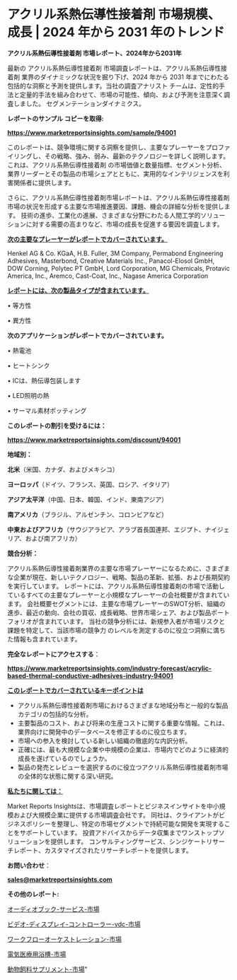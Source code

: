 # アクリル系熱伝導性接着剤 市場規模、成長 | 2024 年から 2031 年のトレンド

<strong>アクリル系熱伝導性接着剤 市場レポート、2024年から2031年</strong>

最新の アクリル系熱伝導性接着剤 市場調査レポートは、アクリル系熱伝導性接着剤 業界のダイナミックな状況を掘り下げ、2024 年から 2031 年までにわたる包括的な洞察と予測を提供します。当社の調査アナリスト チームは、定性的手法と定量的手法を組み合わせて、市場の可能性、傾向、および予測を注意深く調査しました。 セグメンテーションダイナミクス。



<strong>レポートのサンプル コピーを取得:</strong> <a href=https://www.marketreportsinsights.com/sample/94001>

<strong><u>https://www.marketreportsinsights.com/sample/94001</u></strong></a>

このレポートは、競争環境に関する洞察を提供し、主要なプレーヤーをプロファイリングし、その戦略、強み、弱み、最新のテクノロジーを詳しく説明します。 これは、アクリル系熱伝導性接着剤 の市場価値と数量指標、セグメント分析、業界リーダーとその製品の市場シェアとともに、実用的なインテリジェンスを利害関係者に提供します。

さらに、アクリル系熱伝導性接着剤市場レポートは、アクリル系熱伝導性接着剤市場の状況を形成する主要な市場推進要因、課題、機会の詳細な分析を提供します。 技術の進歩、工業化の進展、さまざまな分野にわたる人間工学的ソリューションに対する需要の高まりなど、市場の成長を促進する要因を調査します。



<strong><u>次の主要なプレーヤーがレポートでカバーされています。</u></strong>

Henkel AG & Co. KGaA, H.B. Fuller, 3M Company, Permabond Engineering Adhesives, Masterbond, Creative Materials Inc., Panacol-Elosol GmbH, DOW Corning, Polytec PT GmbH, Lord Corporation, MG Chemicals, Protavic America, Inc., Aremco, Cast-Coat, Inc., Nagase America Corporation



<strong><u><b>レポートには、次の製品タイプが含まれています。</b></u></strong>

• 等方性

• 異方性



<strong><b>次のアプリケーションがレポートでカバーされています。</b></strong>

• 熱電池

• ヒートシンク

• ICは、熱伝導包装します

• LED照明の熱

• サーマル素材ポッティング



<strong><b>このレポートの割引を受けるには：</b></strong><a href=https://www.marketreportsinsights.com/discount/94001>

<strong><u>https://www.marketreportsinsights.com/discount/94001</u></strong></a>



<strong>地域別：</strong>



<strong>北米</strong>（米国、カナダ、およびメキシコ）



<strong>ヨーロッパ</strong>（ドイツ、フランス、英国、ロシア、イタリア）



<strong>アジア太平洋</strong>（中国、日本、韓国、インド、東南アジア）



<strong>南アメリカ</strong>（ブラジル、アルゼンチン、コロンビアなど）



<strong>中東およびアフリカ</strong>（サウジアラビア、アラブ首長国連邦、エジプト、ナイジェリア、および南アフリカ）



<strong>競合分析：</strong>

アクリル系熱伝導性接着剤業界の主要な市場プレーヤーになるために、さまざまな企業が現在、新しいテクノロジー、戦略、製品の革新、拡張、および長期契約を実行しています。 レポートには、アクリル系熱伝導性接着剤の市場で活動しているすべての主要なプレーヤーと小規模なプレーヤーの会社概要が含まれています。 会社概要セグメントには、主要な市場プレーヤーのSWOT分析、組織の進歩、最近の動向、会社の買収、成長戦略、世界市場シェア、および製品ポートフォリオが含まれています。 当社の競争分析には、新規参入者が市場リスクと課題を特定して、当該市場の競争力 のレベルを測定するのに役立つ洞察に満ちた情報も含まれています。



<strong>完全なレポートにアクセスする</strong>：

<a href=https://www.marketreportsinsights.com/industry-forecast/acrylic-based-thermal-conductive-adhesives-industry-94001>

<strong><u>https://www.marketreportsinsights.com/industry-forecast/acrylic-based-thermal-conductive-adhesives-industry-94001</u></strong></a>



<strong><u><b>このレポートでカバーされているキーポイントは</b></u></strong>
<ul>
  <li>アクリル系熱伝導性接着剤市場におけるさまざまな地域分布と一般的な製品カテゴリの包括的な分析。</li>
  <li>主要製品のコスト、および将来の生産コストに関する重要な情報。これは、業界向けに開発中のデータベースを修正するのに役立ちます。</li>
  <li>市場への参入を検討している新しい組織の徹底的な内訳分析。</li>
  <li>正確には、最も大規模な企業や中規模の企業は、市場内でどのように経済的成長を遂げているのでしょうか。</li>
  <li>製品の発売とレビューを選択するのに役立つアクリル系熱伝導性接着剤市場の全体的な状態に関する深い研究。</li>
</ul>


<strong><u><b>私たちに関しては：</b></u></strong>

Market Reports Insightsは、市場調査レポートとビジネスインサイトを中小規模および大規模企業に提供する市場調査会社です。 同社は、クライアントがビジネスポリシーを整理し、特定の市場セグメントで持続可能な開発を実現することをサポートしています。 投資アドバイスからデータ収集までワンストップソリューションを提供します。 コンサルティングサービス、シンジケートリサーチレポート、カスタマイズされたリサーチレポートを提供します。



<strong><b>お問い合わせ</b></strong>：

<a href=mailto:sales@marketreportsinsights.com>

<strong><u>sales@marketreportsinsights.com</u></strong></a>



<strong>その他のレポート:</strong>

<a href=https://www.linkedin.com/pulse/オーディオブック-サービス-市場-2023-swot-分析と最新イノベーション-flcjf/>オーディオブック-サービス-市場</a>

<a href=https://www.linkedin.com/pulse/ビデオ-ディスプレイ-コントローラー-vdc-市場-2023-収益と成長ドライバー-2030-pr-news-hub-qzzbf/>ビデオ-ディスプレイ-コントローラー-vdc-市場</a>

<a href=https://www.linkedin.com/pulse/ワークフローオーケストレーション-市場-2023-swot-分析と成長率-7nfvf/>ワークフローオーケストレーション-市場</a>

<a href=https://www.linkedin.com/pulse/電気医療用浴槽-市場-2023-最新の-cagr-および成長分析-2030-ftghf/>電気医療用浴槽-市場</a>

<a href=https://www.linkedin.com/pulse/動物飼料サプリメント-市場-2023-新興市場-将来の動向と市場需要-2030-6cbtf/>動物飼料サプリメント-市場</a>"
